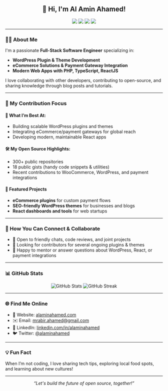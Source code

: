 <!-- GitHub Profile README for Al Amin Ahamed -->

<h2 align="center">👋 Hi, I'm Al Amin Ahamed!</h2>
<p align="center">
  <img src="https://img.shields.io/github/followers/mralaminahamed?label=Followers&style=social" />
  <img src="https://img.shields.io/github/stars/mralaminahamed?label=Stars&style=social" />
  <img src="https://img.shields.io/badge/Hireable-Yes-success" />
  <img src="https://img.shields.io/badge/Location-Dhaka,%20Bangladesh-blue" />
</p>

---

### 🧑‍💻 About Me

I'm a passionate **Full-Stack Software Engineer** specializing in:

- **WordPress Plugin & Theme Development**
- **eCommerce Solutions & Payment Gateway Integration**
- **Modern Web Apps with PHP, TypeScript, ReactJS**

I love collaborating with other developers, contributing to open-source, and sharing knowledge through blog posts and tutorials.

---

### 🚩 My Contribution Focus

#### 🌟 What I’m Best At:
- Building scalable WordPress plugins and themes
- Integrating eCommerce/payment gateways for global reach
- Developing modern, maintainable React apps

#### 🛠️ My Open Source Highlights:
- 300+ public repositories
- 18 public gists (handy code snippets & utilities)
- Recent contributions to WooCommerce, WordPress, and payment integrations

#### 📌 Featured Projects
- **eCommerce plugins** for custom payment flows
- **SEO-friendly WordPress themes** for businesses and blogs
- **React dashboards and tools** for web startups

---

### 🤝 How You Can Connect & Collaborate

- 💬 Open to friendly chats, code reviews, and joint projects
- 🚀 Looking for contributors for several ongoing plugins & themes
- 📝 Happy to mentor or answer questions about WordPress, React, or payment integrations

---

### 📊 GitHub Stats

<p align="center">
  <img src="https://github-readme-stats.vercel.app/api?username=mralaminahamed&show_icons=true&hide_border=true&count_private=true&theme=radical" alt="GitHub Stats" />
  <img src="https://github-readme-streak-stats.herokuapp.com/?user=mralaminahamed&theme=radical&hide_border=true" alt="GitHub Streak" />
</p>

---

### 🌐 Find Me Online

- 🔗 Website: [alaminahamed.com](https://alaminahamed.com)
- ✉️ Email: mrabir.ahamed@gmail.com
- 💼 LinkedIn: [linkedin.com/in/alaminahamed](https://linkedin.com/in/alaminahamed)
- 🐦 Twitter: [@alaminahamed](https://twitter.com/alaminahamed)

---

### 💡 Fun Fact

When I’m not coding, I love sharing tech tips, exploring local food spots, and learning about new cultures!

---

<p align="center">
  <em>“Let's build the future of open source, together!”</em>
</p>
